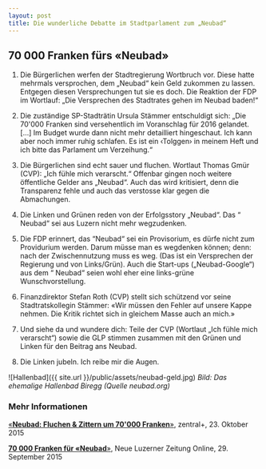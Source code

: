 ```yaml
---
layout: post
title: Die wunderliche Debatte im Stadtparlament zum „Neubad“
---
```


## 70 000 Franken fürs «Neubad»

1. Die Bürgerlichen werfen der Stadtregierung Wortbruch vor. Diese hatte mehrmals versprochen, dem „Neubad“ kein Geld zukommen zu lassen. Entgegen diesen Versprechungen tut sie es doch.
Die Reaktion der FDP im Wortlauf: „Die Versprechen des Stadtrates gehen im Neubad baden!“

2. Die zuständige SP-Stadträtin Ursula Stämmer entschuldigt sich: „Die 70'000 Franken sind versehentlich im Voranschlag für 2016 gelandet. […] Im Budget wurde dann nicht mehr detailliert hingeschaut. Ich kann aber noch immer ruhig schlafen. Es ist ein ‹Tolggen› in meinem Heft und ich bitte das Parlament um Verzeihung.“

3. Die Bürgerlichen sind echt sauer und fluchen. Wortlaut Thomas Gmür (CVP): „Ich fühle mich verarscht.“ Offenbar gingen noch weitere öffentliche Gelder ans „Neubad“. Auch das wird kritisiert, denn die Transparenz fehle und auch das verstosse klar gegen die Abmachungen.

4. Die Linken und Grünen reden von der Erfolgsstory „Neubad“. Das “ Neubad“ sei aus Luzern nicht mehr  wegzudenken.

5. Die FDP erinnert, das “Neubad“ sei ein Provisorium, es dürfe nicht zum Providurium werden. Darum müsse man es wegdenken können; denn: nach der Zwischennutzung muss es weg. (Das ist  ein Versprechen der Regierung und von Links/Grün). Auch die Start-ups („Neubad-Google“) aus dem “ Neubad“ seien wohl eher eine links-grüne Wunschvorstellung.

6. Finanzdirektor Stefan Roth (CVP) stellt sich schützend vor seine Stadtratskollegin Stämmer: «Wir müssen den Fehler auf unsere Kappe nehmen. Die Kritik richtet sich in gleichem Masse auch an mich.»

7. Und siehe da und wundere dich: Teile der CVP (Wortlaut „Ich fühle mich verarscht“) sowie die GLP stimmen zusammen mit den Grünen und Linken für den Beitrag ans Neubad.

8. Die Linken jubeln. Ich reibe mir die Augen.

![Hallenbad]({{ site.url }}/public/assets/neubad-geld.jpg)
*Bild: Das ehemalige Hallenbad Biregg (Quelle neubad.org)*

### Mehr Informationen
[«**Neubad: Fluchen & Zittern um 70'000 Franken**»](http://www.zentralplus.ch/de/news/politik/4444592/Neubad-Fluchen--Zittern-um-70'000-Franken.htm), zentral+, 23. Oktober 2015

[**70 000 Franken für «Neubad**»](http://www.luzernerzeitung.ch/nachrichten/zentralschweiz/lu/abo/70-000-Franken-fuer-Neubad;art9647,602518), Neue Luzerner Zeitung Online, 29. September 2015